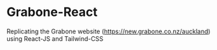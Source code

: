 # Grabone-React
Replicating the Grabone website (https://new.grabone.co.nz/auckland) using React-JS and Tailwind-CSS

